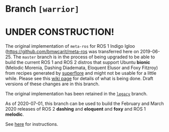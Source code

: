 # Branch `[warrior]`

# UNDER CONSTRUCTION!

The original implementation of `meta-ros` for ROS 1 Indigo Igloo
(<https://github.com/bmwcarit/meta-ros> was transferred here on 2019-06-25. The
`master` branch is in the process of being upgraded to be able to build the
current ROS 1 and ROS 2 distros that support Ubuntu **bionic** (Melodic Morenia,
Dashing Diademata, Eloquent Elusor and Foxy Fitzroy) from recipes generated by
[superflore](https://github.com/ros-infrastructure/superflore/) and might not be
usable for a little while. Please see this
[wiki page](https://github.com/ros/meta-ros/wiki/Superflore-OE-Recipe-Generation-Scheme)
for details of what is being done. Draft versions of these changes are in this
branch.

The original implementation has been retained in the
[`legacy`](https://github.com/ros/meta-ros/tree/legacy) branch.

As of 2020-07-01, this branch can be used to build the February and March 2020
releases of ROS 2 **dashing** and **eloquent** and **foxy** and ROS 1 **melodic**.

See [here](https://github.com/ros/meta-ros/wiki/OpenEmbedded-Build-Instructions)
for instructions.
